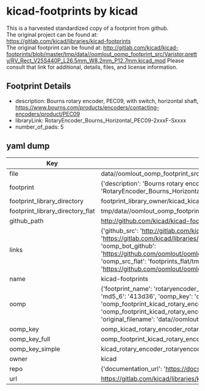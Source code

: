 # kicad-footprints by kicad  
This is a harvested standardized copy of a footprint from github.  
The original project can be found at:  
https://gitlab.com/kicad/libraries/kicad-footprints  
The original footprint can be found at:
http://gitlab.com/kicad/kicad-footprints/blob/master/tmp/data//oomlout_oomp_footprint_src/Varistor.pretty/RV_Rect_V25S440P_L26.5mm_W8.2mm_P12.7mm.kicad_mod
Please consult that link for additional, details, files, and license information.  
## Footprint Details
* description: Bourns rotary encoder, PEC09, with switch, horizontal shaft, https://www.bourns.com/products/encoders/contacting-encoders/product/PEC09  
* libraryLink: RotaryEncoder_Bourns_Horizontal_PEC09-2xxxF-Sxxxx  
* number_of_pads: 5  
## yaml dump  
| Key | Value |  
| --- | --- |  
| file | data//oomlout_oomp_footprint_src/kicad-footprints/Rotary_Encoder.pretty/RotaryEncoder_Bourns_Horizontal_PEC09-2xxxF-Sxxxx.kicad_mod |  
| footprint | {'description': 'Bourns rotary encoder, PEC09, with switch, horizontal shaft, https://www.bourns.com/products/encoders/contacting-encoders/product/PEC09', 'libraryLink': 'RotaryEncoder_Bourns_Horizontal_PEC09-2xxxF-Sxxxx', 'number_of_pads': 5} |  
| footprint_library_directory | footprint_library_owner/kicad_kicad-footprints/ |  
| footprint_library_directory_flat | tmp/data//oomlout_oomp_footprint_src/footprints_flat/kicad_rotary_encoder_rotaryencoder_bourns_horizontal_pec09_2xxxf_sxxxx/working |  
| github_path | http://github.com/kicad/kicad-footprints/blob/master/tmp/data//oomlout_oomp_footprint_src/Rotary_Encoder.pretty/RotaryEncoder_Bourns_Horizontal_PEC09-2xxxF-Sxxxx.kicad_mod |  
| links | {'github_src': 'http://gitlab.com/kicad/kicad-footprints/blob/master/tmp/data//oomlout_oomp_footprint_src/Varistor.pretty/RV_Rect_V25S440P_L26.5mm_W8.2mm_P12.7mm.kicad_mod', 'github_src_repo': 'https://gitlab.com/kicad/libraries/kicad-footprints', 'oomp_bot': 'tmp/data//oomlout_oomp_footprint_src/footprints/kicad_rotary_encoder_rotaryencoder_bourns_horizontal_pec09_2xxxf_sxxxx/working', 'oomp_bot_github': 'https://github.com/oomlout/oomlout_oomp_footprint_bot/tree/main/tmp/data//oomlout_oomp_footprint_src/footprints/kicad_rotary_encoder_rotaryencoder_bourns_horizontal_pec09_2xxxf_sxxxx/working', 'oomp_src_flat': 'footprints_flat/tmp/data//oomlout_oomp_footprint_src/footprints_flat/kicad_rotary_encoder_rotaryencoder_bourns_horizontal_pec09_2xxxf_sxxxx/working', 'oomp_src_flat_github': 'https://github.com/oomlout/oomlout_oomp_footprint_src/tree/main/tmp/data//oomlout_oomp_footprint_src/footprints_flat/kicad_rotary_encoder_rotaryencoder_bourns_horizontal_pec09_2xxxf_sxxxx/working'} |  
| name | kicad-footprints |  
| oomp | {'footprint_name': 'rotaryencoder_bourns_horizontal_pec09_2xxxf_sxxxx', 'library_name': 'rotary_encoder', 'md5': '413d36e2dfad0b2be5c4ac952e636adc', 'md5_10': '413d36e2df', 'md5_5': '413d3', 'md5_6': '413d36', 'oomp_key': 'oomp_kicad_rotary_encoder_rotaryencoder_bourns_horizontal_pec09_2xxxf_sxxxx', 'oomp_key_extra': 'oomp_footprint_kicad_rotary_encoder_rotaryencoder_bourns_horizontal_pec09_2xxxf_sxxxx', 'oomp_key_full': 'oomp_footprint_kicad_rotary_encoder_rotaryencoder_bourns_horizontal_pec09_2xxxf_sxxxx_413d36', 'oomp_key_simple': 'kicad_rotary_encoder_rotaryencoder_bourns_horizontal_pec09_2xxxf_sxxxx', 'original_filename': 'data//oomlout_oomp_footprint_src/kicad-footprints/Rotary_Encoder.pretty/RotaryEncoder_Bourns_Horizontal_PEC09-2xxxF-Sxxxx.kicad_mod', 'owner_name': 'kicad'} |  
| oomp_key | oomp_kicad_rotary_encoder_rotaryencoder_bourns_horizontal_pec09_2xxxf_sxxxx |  
| oomp_key_full | oomp_footprint_kicad_rotary_encoder_rotaryencoder_bourns_horizontal_pec09_2xxxf_sxxxx |  
| oomp_key_simple | kicad_rotary_encoder_rotaryencoder_bourns_horizontal_pec09_2xxxf_sxxxx |  
| owner | kicad |  
| repo | {'documentation_url': 'https://docs.github.com/rest/repos/repos#get-a-repository', 'message': 'Not Found'} |  
| url | https://gitlab.com/kicad/libraries/kicad-footprints |  

